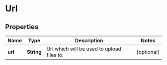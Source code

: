 
# Url

## Properties
Name | Type | Description | Notes
------------ | ------------- | ------------- | -------------
**url** | **String** | Url which will be used to upload files to. |  [optional]



